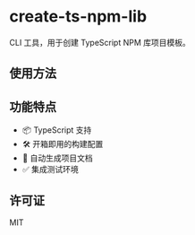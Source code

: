 # create-ts-npm-lib

CLI 工具，用于创建 TypeScript NPM 库项目模板。

## 使用方法 

## 功能特点

- 📦 TypeScript 支持
- 🛠️ 开箱即用的构建配置
- 📝 自动生成项目文档
- ✅ 集成测试环境

## 许可证

MIT